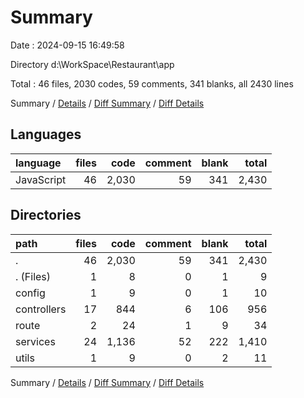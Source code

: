 # Summary

Date : 2024-09-15 16:49:58

Directory d:\\WorkSpace\\Restaurant\\app

Total : 46 files,  2030 codes, 59 comments, 341 blanks, all 2430 lines

Summary / [Details](details.md) / [Diff Summary](diff.md) / [Diff Details](diff-details.md)

## Languages
| language | files | code | comment | blank | total |
| :--- | ---: | ---: | ---: | ---: | ---: |
| JavaScript | 46 | 2,030 | 59 | 341 | 2,430 |

## Directories
| path | files | code | comment | blank | total |
| :--- | ---: | ---: | ---: | ---: | ---: |
| . | 46 | 2,030 | 59 | 341 | 2,430 |
| . (Files) | 1 | 8 | 0 | 1 | 9 |
| config | 1 | 9 | 0 | 1 | 10 |
| controllers | 17 | 844 | 6 | 106 | 956 |
| route | 2 | 24 | 1 | 9 | 34 |
| services | 24 | 1,136 | 52 | 222 | 1,410 |
| utils | 1 | 9 | 0 | 2 | 11 |

Summary / [Details](details.md) / [Diff Summary](diff.md) / [Diff Details](diff-details.md)
